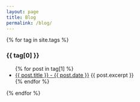 ```yaml
---
layout: page
title: Blog
permalink: /blog/
---
```


{% for tag in site.tags %}
<h3>{{ tag[0] }}</h3>
<ul>
    {% for post in tag[1] %}
      <li>
        <a href="{{ post.url }}">{{ post.title }} - {{ post.date }}</a>
        {{ post.excerpt }}
      </li>
    {% endfor %}
  </ul>
{% endfor %}